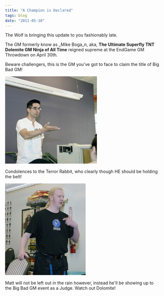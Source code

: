 ```yaml
---
title: "A Champion is Declared"
tags: blog
date: "2011-05-10"
---
```


The Wolf is bringing this update to you fashionably late.

The GM formerly know as _Mike Boga_n, aka, **The Ultimate Superfly TNT Dolemite GM Ninja of All Time** reigned supreme at the EndGame GM Throwdown on April 30th.

Beware challengers, this is the GM you've got to face to claim the title of Big Bad GM!

[![The Ultimate Superfly TNT Dolemite GM Ninja of All Time](images/5677367268_84a28cf7b2-300x286.jpg "The GM Previously Known as Mike Bogan")](http://www.bigbadcon.com/wp-content/uploads/2011/05/5677367268_84a28cf7b2.jpg)

Condolences to the Terror Rabbit, who clearly though HE should be holding the belt!

[![Matt Steele, Terror Rabbig](images/5676820095_182c3d6762-263x300.jpg "Matt Steele")](http://www.bigbadcon.com/wp-content/uploads/2011/05/5676820095_182c3d6762.jpg)

Matt will not be left out in the rain however, instead he'll be showing up to the Big Bad GM event as a Judge. Watch out Dolomite!
